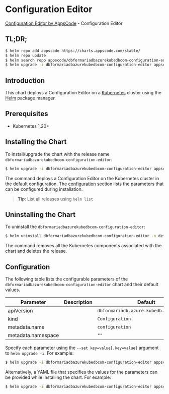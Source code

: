 # Configuration Editor

[Configuration Editor by AppsCode](https://appscode.com) - Configuration Editor

## TL;DR;

```bash
$ helm repo add appscode https://charts.appscode.com/stable/
$ helm repo update
$ helm search repo appscode/dbformariadbazurekubedbcom-configuration-editor --version=v0.15.0
$ helm upgrade -i dbformariadbazurekubedbcom-configuration-editor appscode/dbformariadbazurekubedbcom-configuration-editor -n default --create-namespace --version=v0.15.0
```

## Introduction

This chart deploys a Configuration Editor on a [Kubernetes](http://kubernetes.io) cluster using the [Helm](https://helm.sh) package manager.

## Prerequisites

- Kubernetes 1.20+

## Installing the Chart

To install/upgrade the chart with the release name `dbformariadbazurekubedbcom-configuration-editor`:

```bash
$ helm upgrade -i dbformariadbazurekubedbcom-configuration-editor appscode/dbformariadbazurekubedbcom-configuration-editor -n default --create-namespace --version=v0.15.0
```

The command deploys a Configuration Editor on the Kubernetes cluster in the default configuration. The [configuration](#configuration) section lists the parameters that can be configured during installation.

> **Tip**: List all releases using `helm list`

## Uninstalling the Chart

To uninstall the `dbformariadbazurekubedbcom-configuration-editor`:

```bash
$ helm uninstall dbformariadbazurekubedbcom-configuration-editor -n default
```

The command removes all the Kubernetes components associated with the chart and deletes the release.

## Configuration

The following table lists the configurable parameters of the `dbformariadbazurekubedbcom-configuration-editor` chart and their default values.

|     Parameter      | Description |                       Default                       |
|--------------------|-------------|-----------------------------------------------------|
| apiVersion         |             | <code>dbformariadb.azure.kubedb.com/v1alpha1</code> |
| kind               |             | <code>Configuration</code>                          |
| metadata.name      |             | <code>configuration</code>                          |
| metadata.namespace |             | <code>""</code>                                     |


Specify each parameter using the `--set key=value[,key=value]` argument to `helm upgrade -i`. For example:

```bash
$ helm upgrade -i dbformariadbazurekubedbcom-configuration-editor appscode/dbformariadbazurekubedbcom-configuration-editor -n default --create-namespace --version=v0.15.0 --set apiVersion=dbformariadb.azure.kubedb.com/v1alpha1
```

Alternatively, a YAML file that specifies the values for the parameters can be provided while
installing the chart. For example:

```bash
$ helm upgrade -i dbformariadbazurekubedbcom-configuration-editor appscode/dbformariadbazurekubedbcom-configuration-editor -n default --create-namespace --version=v0.15.0 --values values.yaml
```
